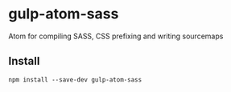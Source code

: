 # gulp-atom-sass

Atom for compiling SASS, CSS prefixing and writing sourcemaps

## Install

`npm install --save-dev gulp-atom-sass`

